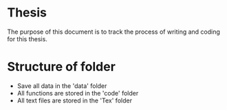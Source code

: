 # Thesis

The purpose of this document is to track the process of writing and coding for this thesis.

# Structure of folder
* Save all data in the 'data' folder
* All functions are stored in the 'code' folder
* All text files are stored in the 'Tex' folder 
 
